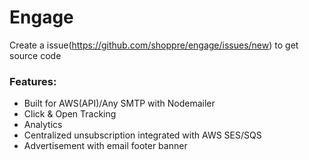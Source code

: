 # Engage


Create a issue(https://github.com/shoppre/engage/issues/new)  to get source code

### Features:

- Built for AWS(API)/Any SMTP with Nodemailer
- Click & Open Tracking
- Analytics 
- Centralized unsubscription integrated with AWS SES/SQS
- Advertisement with email footer banner
